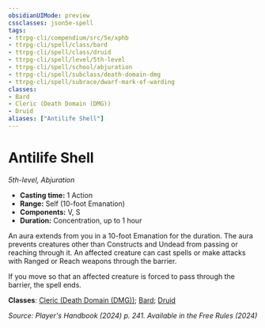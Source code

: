```yaml
---
obsidianUIMode: preview
cssclasses: json5e-spell
tags:
- ttrpg-cli/compendium/src/5e/xphb
- ttrpg-cli/spell/class/bard
- ttrpg-cli/spell/class/druid
- ttrpg-cli/spell/level/5th-level
- ttrpg-cli/spell/school/abjuration
- ttrpg-cli/spell/subclass/death-domain-dmg
- ttrpg-cli/spell/subrace/dwarf-mark-of-warding
classes:
- Bard
- Cleric (Death Domain (DMG))
- Druid
aliases: ["Antilife Shell"]
---
```

# Antilife Shell
*5th-level, Abjuration*  


- **Casting time:** 1 Action
- **Range:** Self (10-foot Emanation)
- **Components:** V, S
- **Duration:** Concentration, up to 1 hour

An aura extends from you in a 10-foot Emanation for the duration. The aura prevents creatures other than Constructs and Undead from passing or reaching through it. An affected creature can cast spells or make attacks with Ranged or Reach weapons through the barrier.

If you move so that an affected creature is forced to pass through the barrier, the spell ends.

**Classes**: [Cleric (Death Domain (DMG))](Misc%20Files/CLI/compendium/lists/list-spells-classes-cleric-xphb-death-domain-dmg.md "subclass=DMG;class=XPHB"); [Bard](Misc%20Files/CLI/compendium/lists/list-spells-classes-bard.md); [Druid](Misc%20Files/CLI/compendium/lists/list-spells-classes-druid.md)

*Source: Player's Handbook (2024) p. 241. Available in the Free Rules (2024)*
